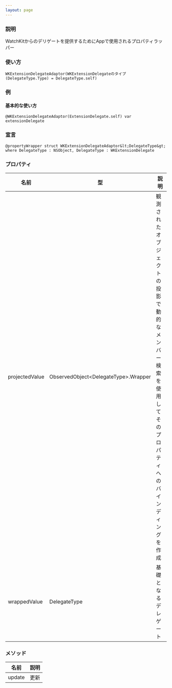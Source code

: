 ```yaml
---
layout: page
---
```


### 説明

WatchKitからのデリゲートを提供するためにAppで使用されるプロパティラッパー

### 使い方

    WKExtensionDelegateAdaptor(WKExtensionDelegateのタイプ(DelegateType.Type) = DelegateType.self)

### 例

#### 基本的な使い方

    @WKExtensionDelegateAdaptor(ExtensionDelegate.self) var extensionDelegate

### 宣言

    @propertyWrapper struct WKExtensionDelegateAdaptor&lt;DelegateType&gt; where DelegateType : NSObject, DelegateType : WKExtensionDelegate

### プロパティ

| 名前             | 型                                    | 説明                                               |
| -------------- | ------------------------------------ | ------------------------------------------------ |
| projectedValue | ObservedObject&lt;DelegateType&gt;.Wrapper | 観測されたオブジェクトの投影で動的なメンバー検索を使用してそのプロパティへのバインディングを作成 |
| wrappedValue   | DelegateType                         | 基礎となるデレゲート                                       |

### メソッド

| 名前     | 説明  |
| ------ | --- |
| update | 更新  |
